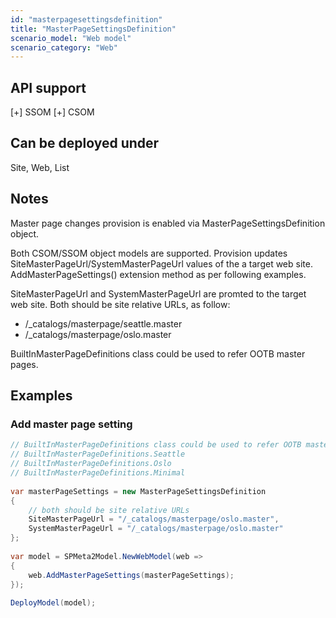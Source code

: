 ```yaml
---
id: "masterpagesettingsdefinition"
title: "MasterPageSettingsDefinition"
scenario_model: "Web model"
scenario_category: "Web"
---
```


## API support
[+] SSOM [+] CSOM

## Can be deployed under
Site, Web, List

## Notes
Master page changes provision is enabled via MasterPageSettingsDefinition object.

Both CSOM/SSOM object models are supported. Provision updates SiteMasterPageUrl/SystemMasterPageUrl values of the a target web site. AddMasterPageSettings() extension method as per following examples.

SiteMasterPageUrl and SystemMasterPageUrl are promted to the target web site. Both should be site relative URLs, as follow:

* /_catalogs/masterpage/seattle.master
* /_catalogs/masterpage/oslo.master

BuiltInMasterPageDefinitions class could be used to refer OOTB master pages.

## Examples

### Add master page setting

```cs
// BuiltInMasterPageDefinitions class could be used to refer OOTB master pages
// BuiltInMasterPageDefinitions.Seattle
// BuiltInMasterPageDefinitions.Oslo
// BuiltInMasterPageDefinitions.Minimal
 
var masterPageSettings = new MasterPageSettingsDefinition
{
    // both should be site relative URLs
    SiteMasterPageUrl = "/_catalogs/masterpage/oslo.master",
    SystemMasterPageUrl = "/_catalogs/masterpage/oslo.master"
};
 
var model = SPMeta2Model.NewWebModel(web =>
{
    web.AddMasterPageSettings(masterPageSettings);
});
 
DeployModel(model);
```